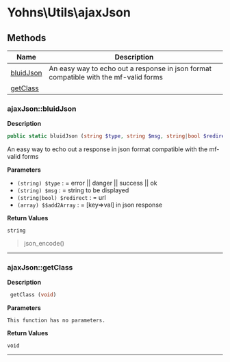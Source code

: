# Yohns\Utils\ajaxJson  







## Methods

| Name | Description |
|------|-------------|
|[bluidJson](#ajaxjsonbluidjson)|An easy way to echo out a response in json format compatible with the mf-valid forms|
|[getClass](#ajaxjsongetclass)||




### ajaxJson::bluidJson  

**Description**

```php
public static bluidJson (string $type, string $msg, string|bool $redirect, array $$add2Array)
```

An easy way to echo out a response in json format compatible with the mf-valid forms 

 

**Parameters**

* `(string) $type`
: = error || danger || success || ok  
* `(string) $msg`
: = string to be displayed  
* `(string|bool) $redirect`
: = url  
* `(array) $$add2Array`
: = [key=>val] in json response  

**Return Values**

`string`

> json_encode()


<hr />


### ajaxJson::getClass  

**Description**

```php
 getClass (void)
```

 

 

**Parameters**

`This function has no parameters.`

**Return Values**

`void`


<hr />

